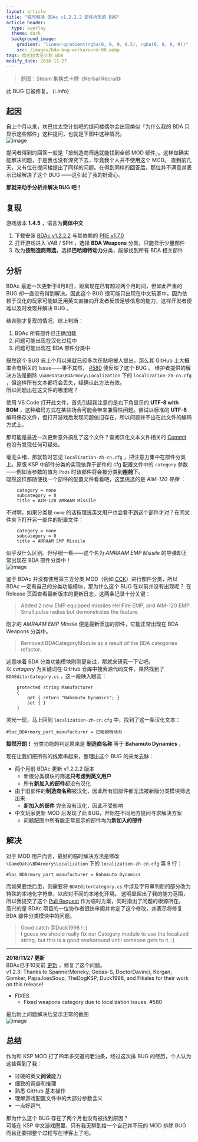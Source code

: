 ```yaml
---
layout: article
title: "临时解决 BDAc v1.2.2.2 部件消失的 BUG"
article_header:
  type: overlay
  theme: dark
  background_image:
    gradient: "linear-gradient(rgba(0, 0, 0, 0.5), rgba(0, 0, 0, 0))"
    src: /images/bda-bug-workaround-00.webp
tags: 坎巴拉太空计划 BDA
modify_date: 2018-11-27
---
```

> 题图：Steam 集换式卡牌《Kerbal Recruit》
<!--more-->

此 BUG 已被修复。
{:.info}

## 起因
自上个月以来，坎巴拉太空计划吧的提问楼偶尔会出现类似「为什么我的 BDA 只显示这些部件」这种提问，也就是下图中这种情况。  
![image](/images/bda-bug-workaround-01.webp)

提问者得到的回答一般是「按制造商筛选就能找到全部 MOD 部件」。这样做确实能解决问题，于是我也没有深究下去，毕竟我个人并不使用这个 MOD。
直到前几天，又有位在提问楼提出了同样的问题。在得到同样的回答后，那位并不满意并表示已经解决了这个 BUG ——这引起了我的好奇心。

**那就来动手分析并解决 BUG 吧！**

## 复现
游戏版本 **1.4.5** ，语言为**简体中文**

1. 下载安装 [BDAc v1.2.2.2][1] 与其依赖的 [PRE v1.7.0][2]
2. 打开游戏进入 VAB / SPH ，选择 **BDA Weapons** 分类，只能显示少量部件
3. 改为**按制造商筛选**，选择**巴哈姆特动力**分类，能够找到所有 BDA 相关部件

## 分析
BDAc 最近一次更新于8月8日，距离现在已有超过两个月时间，但如此严重的 BUG 却一直没有得到解决。因此这个 BUG 很可能只出现在中文玩家中，因为依赖于汉化的玩家可能缺乏用英文直接向开发者反馈足够信息的能力，这样开发者便难以及时发现并解决 BUG 。

结合刚才复现的情况，综上判断：

1. BDAc 所有部件已正确加载
2. 问题可能出现在汉化过程中
3. 问题可能出现在 BDA 部件分类中

既然这个 BUG 自上个月以来就已经多次在贴吧被人提出，那么其 GitHub 上大概率会有相关的 Issue——果不其然， [#580][3] 便反映了这个 BUG 。
维护者提供的解决方法是删除 `\GameData\BDArmory\Localization` 下的 `localization-zh-cn.cfg` ，但这样所有文本都将会丢失，经确认此方法有效。  
所以问题出在这文件的哪里呢？

使用 VS Code 打开此文件，首先引起我注意的是右下角显示的 **UTF-8 with BOM** ，这种编码方式在某些场合可能会带来兼容性问题。尝试以标准的 **UTF-8** 编码保存文件，但打开游戏后发现问题依旧存在，所以问题并不出在此文件的编码方式上。

那可能是最近一次更新意外搞乱了这个文件？查阅汉化文本文件相关的 [Commit][4] 也没有发现任何可疑处。

毫无头绪，那就暂时忘记 `localization-zh-cn.cfg` ，把注意力集中在部件分类上。原版 KSP 中部件分类的实现依靠于部件的 cfg 配置文件中的 `category` 参数——例如当参数的值为 `Pods` 时该部件将会被分类到**座舱**下。  
既然这样那随便找一个部件的配置文件看看吧，这里挑选的是 *AIM-120 导弹* ：
```
    category = none
    subcategory = 0
    title = AIM-120 AMRAAM Missile
```
不对啊，如果分类是 `none` 的话按理说英文用户也会看不到这个部件才对？在同文件夹下打开另一部件的配置文件：
```
    category = none
    subcategory = 0
    title = AMRAAM EMP Missile
```
似乎没什么区别。但仔细一看——这个名为 *AMRAAM EMP Missile* 的导弹却正常出现在 BDA 部件分类中！  
![image](/images/bda-bug-workaround-02.webp)

鉴于 BDAc 并没有使用第三方分类 MOD（例如 [CCK][5]）进行部件分类，所以 BDAc 一定有自己的分类功能模块，那为什么这个 BUG 在以前并没有出现呢？
在 Release 页面查看最新版本的更新日志，这两条记录十分关键：
> Added 2 new EMP equipped missiles HellFire EMP, and AIM-120 EMP. Small pulse radius but demonstrates the feature.

刚才的 *AMRAAM EMP Missile* 便是最新添加的部件，它能正常出现在 BDA Weapons 分类中。

> Removed BDACategoryModule as a result of the BDA categories refactor.

这意味着 BDA 分类功能模块刚刚更新过，那就来研究一下它吧。  
以 *catagory* 为关键词在 GitHub 仓库中搜索源代码文件，果然找到了 `BDAEditorCategory.cs` ，这一段映入眼帘：
```
    protected string Manufacturer
    {
        get { return "Bahamuto Dynamics"; }
        set { }
    }
```
灵光一现，马上回到 `localization-zh-cn.cfg` 中，找到了这一条汉化文本：
```
#loc_BDArmory_part_manufacturer = 巴哈姆特动力
```
**豁然开朗！** 分类功能的判定原来是 **制造商名称** 等于 **Bahamuto Dynamics** 。

现在让我们把所有的线索串起来，整理出这个 BUG 的来龙去脉：
- 两个月前 BDAc 更新 v1.2.2.2 版本
    - 新版分类模块的筛选**只考虑到英文用户**
    - 所有**新加入的部件**都没有汉化
- 由于旧部件的**制造商名称**被汉化，因此所有旧部件都无法被新版分类模块筛选出来
    - **新加入的部件** 完全没有汉化，因此不受影响
- 中文玩家更新 MOD 后发现了此 BUG，开始在不同地方提问寻求解决方案
    - 问题配图中所有能正常显示的部件均为**新加入的部件**

## 解决
对于 MOD 用户而言，最好的临时解决方法是修改 `\GameData\BDArmory\Localization` 下的 `localization-zh-cn.cfg` 第 9 行：
```
#loc_BDArmory_part_manufacturer = Bahamuto Dynamics
```
而如果要绝后患，则需要将 `BDAEditorCategory.cs` 中涉及字符串判断的部分改为特殊的本地化字符串，以应对不同的本地化环境。
这明显超出了我的能力范围，所以我提交了这个 [Pull Request][6] 作为临时方案，同时指出了问题的根源所在。  
高兴的是 BDAc 项目的一位协作者很快审阅并肯定了这个修改，并表示将修复 BDA 部件分类模块中的问题。
> Good catch @Duck1998 ! :)  
  I guess we should really fix our Category module to use the localized string, but this is a good workaround until someone gets to it. :)

---

**2018/11/27 更新**  
BDAc已于10天前 [更新][7] ，修复了这个问题。  
v1.2.3: Thanks to SpannerMoneky, Gedas-S, DoctorDavinci, Kergan, Gomker, PapaJoesSoup, TheDogKSP, Duck1998, and Fitiales for their work on this release!  
- FIXES
  - Fixed weapons category due to localization issues. #580  

最后附上问题解决后显示正常的截图  
![image](/images/bda-bug-workaround-03.webp)

## 总结
作为和 KSP MOD 打了四年多交道的老油条，经过这次排 BUG 的经历，个人认为这些帮到了我：
- 过硬的英文**阅读**能力
- 细致的调查和推理
- 熟悉 GitHub 基本操作
- 理解游戏配置文件中的大部分参数含义
- 一点好运气

那为什么这个 BUG 存在了两个月也没有被找到原因？  
可能在 KSP 中文游戏圈里，只有我无聊到给一个自己并不玩的 MOD 排除 BUG 而且还要把整个过程写在博客上了吧。

[1]:https://github.com/PapaJoesSoup/BDArmory/releases/tag/v1.2.2.2
[2]:https://github.com/jrodrigv/PhysicsRangeExtender/releases/tag/1.7.0
[3]:https://github.com/PapaJoesSoup/BDArmory/issues/580
[4]:https://github.com/PapaJoesSoup/BDArmory/commit/0312aee3841bf3953e29ea4499bf9b06b04e6e4d#diff-4d82c2810389739e75bf7c291ecbaad3
[5]:https://forum.kerbalspaceprogram.com/index.php?/topic/149840-discussion-community-category-kit/
[6]:https://github.com/PapaJoesSoup/BDArmory/pull/585
[7]:https://github.com/PapaJoesSoup/BDArmory/releases/tag/v1.2.3.0
